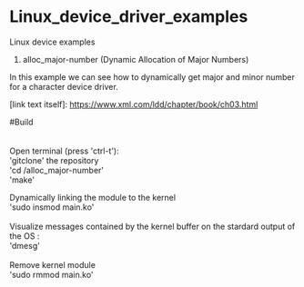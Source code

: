 # Linux_device_driver_examples
Linux device examples

1) alloc_major-number (Dynamic Allocation of Major Numbers)<br />

In this example we can see how to dynamically get major and minor number for a character device driver.<br />

[link text itself]: https://www.xml.com/ldd/chapter/book/ch03.html <br />

#Build<br />
<br />
<br />
Open terminal (press 'ctrl-t'):<br />
'gitclone' the repository<br />
'cd /alloc_major-number'<br />
'make'<br />

Dynamically linking the module to the kernel<br />
'sudo insmod main.ko'<br />
<br />
Visualize messages contained by the kernel buffer on the stardard output of the OS :<br />
'dmesg'<br />
<br />
Remove kernel module<br />
'sudo rmmod main.ko'<br />

